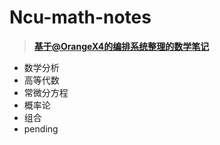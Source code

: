 # Ncu-math-notes

>[**基于@OrangeX4的编排系统整理的数学笔记**](https://github.com/OrangeX4/NJUAI-Notes)

- 数学分析
- 高等代数
- 常微分方程
- 概率论
- 组合
- pending

